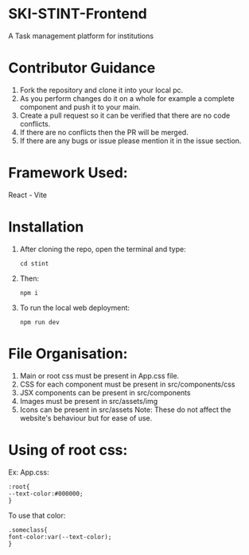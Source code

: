 # SKI-STINT-Frontend
A Task management platform for institutions

# Contributor Guidance

1) Fork the repository and clone it into your local pc.<br>
2) As you perform changes do it on a whole for example a complete component and push it to your main.
3) Create a pull request so it can be verified that there are no code conflicts.
4) If there are no conflicts then the PR will be merged.
5) If there are any bugs or issue please mention it in the issue section.
   
# Framework Used: 
React - Vite

# Installation

1) After cloning the repo, open the terminal and type:
   ```
   cd stint
   ```
2) Then:
   ```
   npm i
   ```
3) To run the local web deployment:
   ```
   npm run dev
   ```
# File Organisation:

1) Main or root css must be present in App.css file.
2) CSS for each component must be present in src/components/css
3) JSX components can be present in src/components
4) Images must be present in src/assets/img
5) Icons can be present in src/assets
Note: These do not affect the website's behaviour but for ease of use.

# Using of root css:

Ex: App.css:
```
:root{
--text-color:#000000;
}
```

To use that color:
```
.someclass{
font-color:var(--text-color);
}
```
